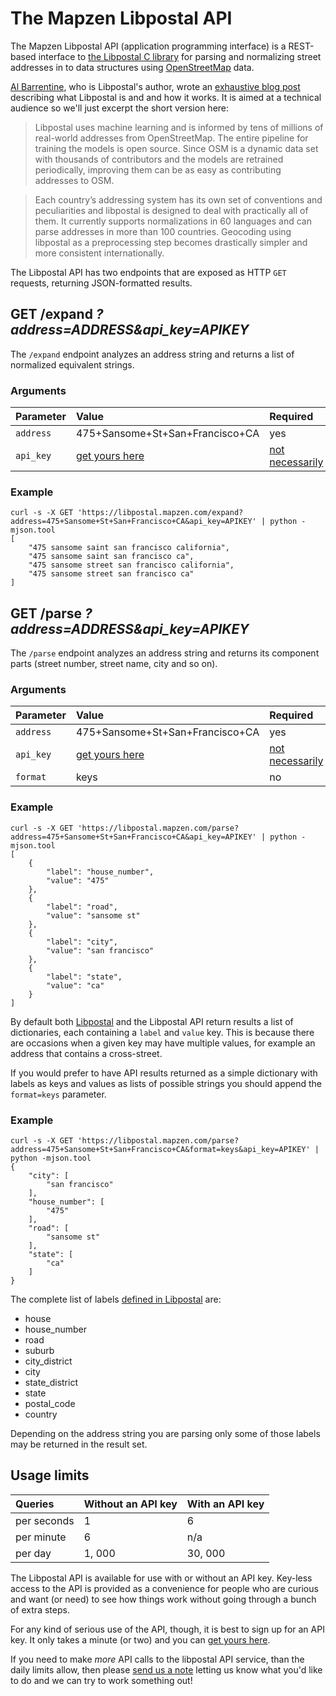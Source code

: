 # The Mapzen Libpostal API

The Mapzen Libpostal API (application programming interface) is a REST-based interface to [the Libpostal C library](https://github.com/openvenues/libpostal) for parsing and normalizing street addresses in to data structures using [OpenStreetMap](http://www.openstreetmap.org/) data.

[Al Barrentine](https://twitter.com/albarrentine), who is Libpostal's author, wrote an [exhaustive blog post](https://mapzen.com/blog/inside-libpostal/) describing what Libpostal is and and how it works. It is aimed at a technical audience so we'll just excerpt the short version here:

> Libpostal uses machine learning and is informed by tens of millions of real-world addresses from OpenStreetMap. The entire pipeline for training the models is open source. Since OSM is a dynamic data set with thousands of contributors and the models are retrained periodically, improving them can be as easy as contributing addresses to OSM.

> Each country’s addressing system has its own set of conventions and peculiarities and libpostal is designed to deal with practically all of them. It currently supports normalizations in 60 languages and can parse addresses in more than 100 countries. Geocoding using libpostal as a preprocessing step becomes drastically simpler and more consistent internationally.

The Libpostal API has two endpoints that are exposed as HTTP `GET` requests, returning JSON-formatted results.

## GET /expand _?address=ADDRESS&api_key=APIKEY_

The `/expand` endpoint analyzes an address string and returns a list of normalized equivalent strings.

### Arguments

| Parameter | Value | Required |
| :--- | :--- | :--- |
| `address` | 475+Sansome+St+San+Francisco+CA | yes |
| `api_key` | [get yours here](https://mapzen.com/developers) | [not necessarily](#usage-limits) |

### Example

```
curl -s -X GET 'https://libpostal.mapzen.com/expand?address=475+Sansome+St+San+Francisco+CA&api_key=APIKEY' | python -mjson.tool
[
    "475 sansome saint san francisco california",
    "475 sansome saint san francisco ca",
    "475 sansome street san francisco california",
    "475 sansome street san francisco ca"
]
```

## GET /parse _?address=ADDRESS&api_key=APIKEY_

The `/parse` endpoint analyzes an address string and returns its component parts (street number, street name, city and so on).

### Arguments

| Parameter | Value | Required |
| :--- | :--- | :--- |
| `address` | 475+Sansome+St+San+Francisco+CA | yes |
| `api_key` | [get yours here](https://mapzen.com/developers) | [not necessarily](#usage-limits) |
| `format` | keys | no |

### Example

```
curl -s -X GET 'https://libpostal.mapzen.com/parse?address=475+Sansome+St+San+Francisco+CA&api_key=APIKEY' | python -mjson.tool
[
    {
        "label": "house_number",
        "value": "475"
    },
    {
        "label": "road",
        "value": "sansome st"
    },
    {
        "label": "city",
        "value": "san francisco"
    },
    {
        "label": "state",
        "value": "ca"
    }
]
```

By default both [Libpostal](https://github.com/openvenues/libpostal) and the Libpostal API return results a list of dictionaries, each containing a `label` and `value` key. This is because there are occasions when a given key may have multiple values, for example an address that contains a cross-street.

If you would prefer to have API results returned as a simple dictionary with labels as keys and values as lists of possible strings you should append the `format=keys` parameter.

### Example

```
curl -s -X GET 'https://libpostal.mapzen.com/parse?address=475+Sansome+St+San+Francisco+CA&format=keys&api_key=APIKEY' | python -mjson.tool
{
    "city": [
        "san francisco"
    ],
    "house_number": [
        "475"
    ],
    "road": [
        "sansome st"
    ],
    "state": [
        "ca"
    ]
}
```

The complete list of labels [defined in Libpostal](https://github.com/openvenues/libpostal/blob/master/src/address_parser.h) are:

* house
* house_number
* road
* suburb
* city_district
* city
* state_district
* state
* postal_code
* country

Depending on the address string you are parsing only some of those labels may be returned in the result set.

## Usage limits

| Queries | Without an API key | With an API key |
| :--- | :--- | :--- |
| per seconds | 1 | 6 |
| per minute | 6 | n/a |
| per day | 1, 000 | 30, 000 |

The Libpostal API is available for use with or without an API key. Key-less access to the API is provided as a convenience for people who are curious and want (or need) to see how things work without going through a bunch of extra steps.

For any kind of serious use of the API, though, it is best to sign up for an API key. It only takes a minute (or two) and you can [get yours here](https://mapzen.com/developers). 

If you need to make _more_ API calls to the libpostal API service, than the daily limits allow, then please [send us a note](mailto:hello@mapzen.com) letting us know what you'd like to do and we can try to work something out!
